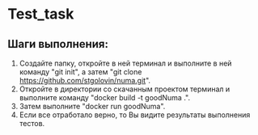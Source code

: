# Test_task
## Шаги выполнения:
1. Создайте папку, откройте в ней терминал и выполните в ней команду "git init", а затем "git clone https://github.com/stgolovin/numa.git". 
2. Откройте в директории со скачанным проектом терминал и выполните команду "docker build -t goodNuma .".
3. Затем выполните "docker run goodNuma".
4. Если все отработало верно, то Вы видите результаты выполнения тестов.
